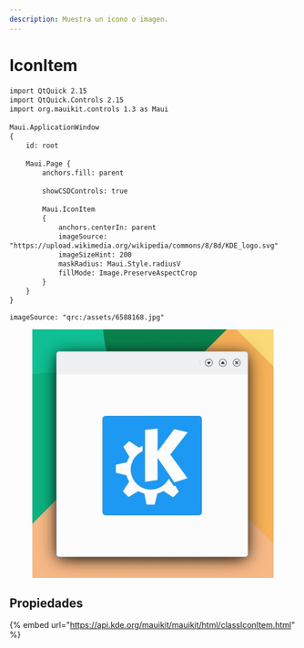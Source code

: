 ```yaml
---
description: Muestra un icono o imagen.
---
```


# IconItem

```
import QtQuick 2.15
import QtQuick.Controls 2.15
import org.mauikit.controls 1.3 as Maui

Maui.ApplicationWindow
{
    id: root

    Maui.Page {
        anchors.fill: parent

        showCSDControls: true

        Maui.IconItem
        {
            anchors.centerIn: parent
            imageSource: "https://upload.wikimedia.org/wikipedia/commons/8/8d/KDE_logo.svg"
            imageSizeHint: 200
            maskRadius: Maui.Style.radiusV
            fillMode: Image.PreserveAspectCrop
        }
    }
}

```

```
imageSource: "qrc:/assets/6588168.jpg"
```

<figure><img src="../../.gitbook/assets/Controls-IconItem.jpg" alt=""><figcaption></figcaption></figure>

## Propiedades

{% embed url="https://api.kde.org/mauikit/mauikit/html/classIconItem.html" %}
